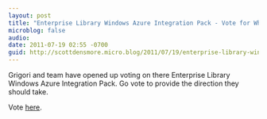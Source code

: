 ```yaml
---
layout: post
title: "Enterprise Library Windows Azure Integration Pack - Vote for What You Want"
microblog: false
audio:
date: 2011-07-19 02:55 -0700
guid: http://scottdensmore.micro.blog/2011/07/19/enterprise-library-windows-azure-integration-pack-vote-for-what-you-want.html
---
```


Grigori and team have opened up voting on there Enterprise Library Windows Azure Integration Pack. Go vote to provide the direction they should take.

Vote [here](http://blogs.msdn.com/b/agile/archive/2011/07/18/vote-on-the-stories-for-the-entlib-azure-integration-pack.aspx).